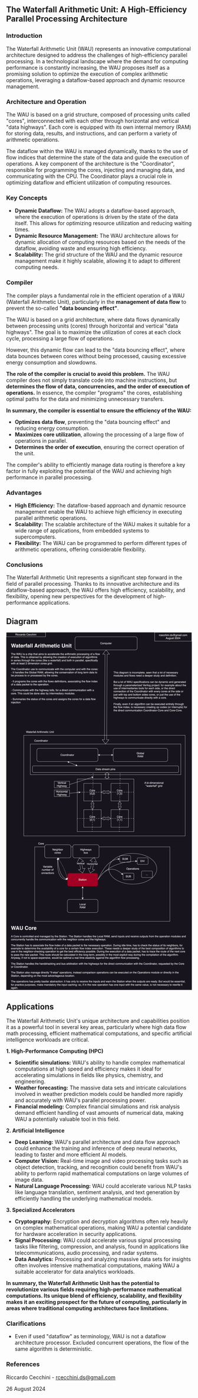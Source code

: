 ## The Waterfall Arithmetic Unit: A High-Efficiency Parallel Processing Architecture

### Introduction

The Waterfall Arithmetic Unit (WAU) represents an innovative computational architecture designed to address the challenges of high-efficiency parallel processing. In a technological landscape where the demand for computing performance is constantly increasing, the WAU proposes itself as a promising solution to optimize the execution of complex arithmetic operations, leveraging a dataflow-based approach and dynamic resource management.

### Architecture and Operation

The WAU is based on a grid structure, composed of processing units called "cores", interconnected with each other through horizontal and vertical "data highways". Each core is equipped with its own internal memory (RAM) for storing data, results, and instructions, and can perform a variety of arithmetic operations.

The dataflow within the WAU is managed dynamically, thanks to the use of flow indices that determine the state of the data and guide the execution of operations. A key component of the architecture is the "Coordinator", responsible for programming the cores, injecting and managing data, and communicating with the CPU. The Coordinator plays a crucial role in optimizing dataflow and efficient utilization of computing resources.

### Key Concepts

* **Dynamic Dataflow:** The WAU adopts a dataflow-based approach, where the execution of operations is driven by the state of the data itself. This allows for optimizing resource utilization and reducing waiting times.
* **Dynamic Resource Management:** The WAU architecture allows for dynamic allocation of computing resources based on the needs of the dataflow, avoiding waste and ensuring high efficiency.
* **Scalability:** The grid structure of the WAU and the dynamic resource management make it highly scalable, allowing it to adapt to different computing needs.

### Compiler
The compiler plays a fundamental role in the efficient operation of a WAU (Waterfall Arithmetic Unit), particularly in the **management of data flow** to prevent the so-called **"data bouncing effect"**.

The WAU is based on a grid architecture, where data flows dynamically between processing units (cores) through horizontal and vertical "data highways". The goal is to maximize the utilization of cores at each clock cycle, processing a large flow of operations.

However, this dynamic flow can lead to the "data bouncing effect", where data bounces between cores without being processed, causing excessive energy consumption and slowdowns.

**The role of the compiler is crucial to avoid this problem.** The WAU compiler does not simply translate code into machine instructions, but **determines the flow of data, concurrencies, and the order of execution of operations.** In essence, the compiler "programs" the cores, establishing optimal paths for the data and minimizing unnecessary transfers.

**In summary, the compiler is essential to ensure the efficiency of the WAU:**

* **Optimizes data flow**, preventing the "data bouncing effect" and reducing energy consumption.
* **Maximizes core utilization**, allowing the processing of a large flow of operations in parallel.
* **Determines the order of execution**, ensuring the correct operation of the unit.

The compiler's ability to efficiently manage data routing is therefore a key factor in fully exploiting the potential of the WAU and achieving high performance in parallel processing. 

### Advantages

* **High Efficiency:** The dataflow-based approach and dynamic resource management enable the WAU to achieve high efficiency in executing parallel arithmetic operations.
* **Scalability:** The scalable architecture of the WAU makes it suitable for a wide range of applications, from embedded systems to supercomputers.
* **Flexibility:** The WAU can be programmed to perform different types of arithmetic operations, offering considerable flexibility.

### Conclusions

The Waterfall Arithmetic Unit represents a significant step forward in the field of parallel processing. Thanks to its innovative architecture and its dataflow-based approach, the WAU offers high efficiency, scalability, and flexibility, opening new perspectives for the development of high-performance applications. 

## Diagram
![](diagram.drawio.svg)

## Applications

The Waterfall Arithmetic Unit's unique architecture and capabilities position it as a powerful tool in several key areas, particularly where high data flow math processing, efficient mathematical computations, and specific artificial intelligence workloads are critical.

**1. High-Performance Computing (HPC)**

* **Scientific simulations:** WAU's ability to handle complex mathematical computations at high speed and efficiency makes it ideal for accelerating simulations in fields like physics, chemistry, and engineering. 
* **Weather forecasting:** The massive data sets and intricate calculations involved in weather prediction models could be handled more rapidly and accurately with WAU's parallel processing power.
* **Financial modeling:** Complex financial simulations and risk analysis demand efficient handling of vast amounts of numerical data, making WAU a potentially valuable tool in this field. 

**2. Artificial Intelligence**

* **Deep Learning:** WAU's parallel architecture and data flow approach could enhance the training and inference of deep neural networks, leading to faster and more efficient AI models. 
* **Computer Vision:** Real-time image and video processing tasks such as object detection, tracking, and recognition could benefit from WAU's ability to perform rapid mathematical computations on large volumes of image data.
* **Natural Language Processing:** WAU could accelerate various NLP tasks like language translation, sentiment analysis, and text generation by efficiently handling the underlying mathematical models.

**3. Specialized Accelerators**

* **Cryptography:** Encryption and decryption algorithms often rely heavily on complex mathematical operations, making WAU a potential candidate for hardware acceleration in security applications.
* **Signal Processing:** WAU could accelerate various signal processing tasks like filtering, compression, and analysis, found in applications like telecommunications, audio processing, and radar systems.
* **Data Analytics:** Processing and analyzing massive data sets for insights often involves intensive mathematical computations, making WAU a suitable accelerator for data analytics workloads.

**In summary, the Waterfall Arithmetic Unit has the potential to revolutionize various fields requiring high-performance mathematical computations. Its unique blend of efficiency, scalability, and flexibility makes it an exciting prospect for the future of computing, particularly in areas where traditional computing architectures face limitations.** 

### Clarifications

* Even if used "dataflow" as terminology, WAU is not a dataflow architecture processor. Excluded concurrent operations, the flow of the same algorithm is deterministic.  

### References

Riccardo Cecchini - rcecchini.ds@gmail.com

26 August 2024